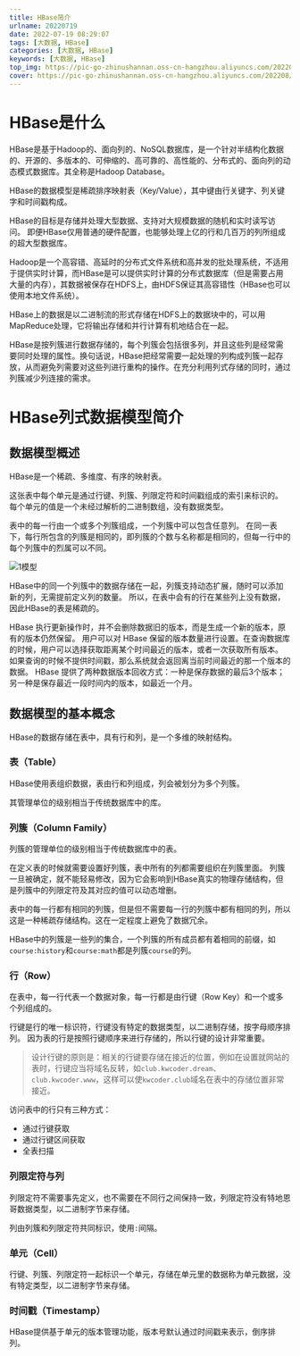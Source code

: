 ```yaml
---
title: HBase简介
urlname: 20220719
date: 2022-07-19 08:29:07
tags: [大数据, HBase]
categories: [大数据, HBase]
keywords: [大数据, HBase]
top_img: https://pic-go-zhinushannan.oss-cn-hangzhou.aliyuncs.com/202208/202207211953477.png
cover: https://pic-go-zhinushannan.oss-cn-hangzhou.aliyuncs.com/202208/202207211953477.png
---
```








# HBase是什么

HBase是基于Hadoop的、面向列的、NoSQL数据库，是一个针对半结构化数据的、开源的、多版本的、可伸缩的、高可靠的、高性能的、分布式的、面向列的动态模式数据库。其全称是Hadoop Database。

HBase的数据模型是稀疏排序映射表（Key/Value），其中键由行关键字、列关键字和时间戳构成。

HBase的目标是存储并处理大型数据、支持对大规模数据的随机和实时读写访问。
即便HBase仅用普通的硬件配置，也能够处理上亿的行和几百万的列所组成的超大型数据库。

Hadoop是一个高容错、高延时的分布式文件系统和高并发的批处理系统，不适用于提供实时计算，而HBase是可以提供实时计算的分布式数据库（但是需要占用大量的内存），其数据被保存在HDFS上，由HDFS保证其高容错性（HBase也可以使用本地文件系统）。

HBase上的数据是以二进制流的形式存储在HDFS上的数据块中的，可以用MapReduce处理，它将输出存储和并行计算有机地结合在一起。

HBase是按列簇进行数据存储的，每个列簇会包括很多列，并且这些列是经常需要同时处理的属性。换句话说，HBase把经常需要一起处理的列构成列簇一起存放，从而避免列需要对这些列进行重构的操作。在充分利用列式存储的同时，通过列簇减少列连接的需求。

# HBase列式数据模型简介

## 数据模型概述

HBase是一个稀疏、多维度、有序的映射表。

这张表中每个单元是通过行键、列簇、列限定符和时间戳组成的索引来标识的。
每个单元的值是一个未经过解析的二进制数组，没有数据类型。

表中的每一行由一个或多个列簇组成，一个列簇中可以包含任意列。
在同一表下，每行所包含的列簇是相同的，即列簇的个数与名称都是相同的，但每一行中的每个列簇中的烈属可以不同。



![1模型](https://pic-go-zhinushannan.oss-cn-hangzhou.aliyuncs.com/202208/202207211955316.png)



HBase中的同一个列簇中的数据存储在一起，列簇支持动态扩展，随时可以添加新的列，无需提前定义列的数量。
所以，在表中会有的行在某些列上没有数据，因此HBase的表是稀疏的。


HBase 执行更新操作时，并不会删除数据旧的版本，而是生成一个新的版本，原有的版本仍然保留。
用户可以对 HBase 保留的版本数量进行设置。在查询数据库的时候，用户可以选择获取距离某个时间最近的版本，或者一次获取所有版本。
如果查询的时候不提供时间戳，那么系统就会返回离当前时间最近的那一个版本的数据。
HBase 提供了两种数据版本回收方式：一种是保存数据的最后3个版本；另一种是保存最近一段时间内的版本，如最近一个月。


## 数据模型的基本概念

HBase的数据存储在表中，具有行和列，是一个多维的映射结构。

### 表（Table）

HBase使用表组织数据，表由行和列组成，列会被划分为多个列簇。

其管理单位的级别相当于传统数据库中的库。

### 列簇（Column Family）

列簇的管理单位的级别相当于传统数据库中的表。

在定义表的时候就需要设置好列簇，表中所有的列都需要组织在列簇里面。
列簇一旦被确定，就不能轻易修改，因为它会影响到HBase真实的物理存储结构，但是列簇中的列限定符及其对应的值可以动态增删。

表中的每一行都有相同的列簇，但是但不需要每一行的列簇中都有相同的列，所以这是一种稀疏存储结构。这在一定程度上避免了数据冗余。

HBase中的列簇是一些列的集合，一个列簇的所有成员都有着相同的前缀，如`course:history`和`course:math`都是列簇`course`的列。

### 行（Row）

在表中，每一行代表一个数据对象，每一行都是由行键（Row Key）和一个或多个列组成的。

行键是行的唯一标识符，行键没有特定的数据类型，以二进制存储，按字母顺序排列。
因为表的行是按照行键顺序来进行存储的，所以行键的设计非常重要。

> 设计行键的原则是：相关的行键要存储在接近的位置，例如在设置就网站的表时，行键应当将域名反转，如`club.kwcoder.dream`、`club.kwcoder.www`，这样可以使`kwcoder.club`域名在表中的存储位置非常接近。

访问表中的行只有三种方式：
- 通过行键获取
- 通过行键区间获取
- 全表扫描

### 列限定符与列

列限定符不需要事先定义，也不需要在不同行之间保持一致，列限定符没有特地恩哥数据类型，以二进制字节来存储。

列由列簇和列限定符共同标识，使用`:`间隔。

### 单元（Cell）

行键、列簇、列限定符一起标识一个单元，存储在单元里的数据称为单元数据，没有特定类型，以二进制字节来存储。

### 时间戳（Timestamp）

HBase提供基于单元的版本管理功能，版本号默认通过时间戳来表示，倒序排列。

